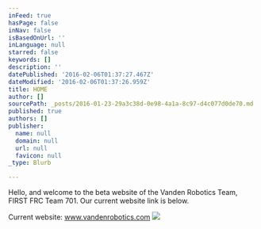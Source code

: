 ```yaml
---
inFeed: true
hasPage: false
inNav: false
isBasedOnUrl: ''
inLanguage: null
starred: false
keywords: []
description: ''
datePublished: '2016-02-06T01:37:27.467Z'
dateModified: '2016-02-06T01:37:26.959Z'
title: HOME
author: []
sourcePath: _posts/2016-01-23-29a3c38d-0e98-4a1a-8c97-d4c077d0de70.md
published: true
authors: []
publisher:
  name: null
  domain: null
  url: null
  favicon: null
_type: Blurb

---
```

Hello, and welcome to the beta website of the Vanden Robotics Team, FIRST FRC Team 701\. Our current website link is below.

Current website: www.vandenrobotics.com
![](https://s3-us-west-2.amazonaws.com/the-grid-img/p/9820b30300adc48952ae89f5c339821cb841f3c2.jpg)